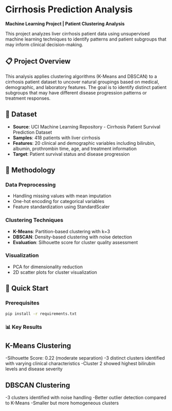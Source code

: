 # Cirrhosis Prediction Analysis

**Machine Learning Project | Patient Clustering Analysis**

This project analyzes liver cirrhosis patient data using unsupervised machine learning techniques to identify patterns and patient subgroups that may inform clinical decision-making.

## 📋 Project Overview

This analysis applies clustering algorithms (K-Means and DBSCAN) to a cirrhosis patient dataset to uncover natural groupings based on medical, demographic, and laboratory features. The goal is to identify distinct patient subgroups that may have different disease progression patterns or treatment responses.

## 🏥 Dataset

- **Source**: UCI Machine Learning Repository - Cirrhosis Patient Survival Prediction Dataset
- **Samples**: 418 patients with liver cirrhosis
- **Features**: 20 clinical and demographic variables including bilirubin, albumin, prothrombin time, age, and treatment information
- **Target**: Patient survival status and disease progression

## 🧠 Methodology

### Data Preprocessing
- Handling missing values with mean imputation
- One-hot encoding for categorical variables
- Feature standardization using StandardScaler

### Clustering Techniques
- **K-Means**: Partition-based clustering with k=3
- **DBSCAN**: Density-based clustering with noise detection
- **Evaluation**: Silhouette score for cluster quality assessment

### Visualization
- PCA for dimensionality reduction
- 2D scatter plots for cluster visualization

## 🚀 Quick Start

### Prerequisites
```bash
pip install -r requirements.txt
```

### 📊 Key Results
## K-Means Clustering
-Silhouette Score: 0.22 (moderate separation)
-3 distinct clusters identified with varying clinical characteristics
-Cluster 2 showed highest bilirubin levels and disease severity

## DBSCAN Clustering
-3 clusters identified with noise handling
-Better outlier detection compared to K-Means
-Smaller but more homogeneous clusters

